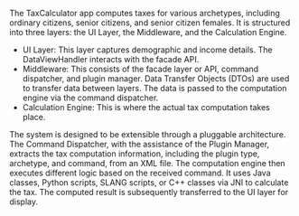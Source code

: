 <p>The TaxCalculator app computes taxes for various archetypes, including ordinary citizens, senior citizens, and senior citizen females. It is structured into three layers: the UI Layer, the Middleware, and the Calculation Engine.
</p>
<ul>
  <li>UI Layer: This layer captures demographic and income details. The DataViewHandler interacts with the facade API.</li>
  <li>Middleware: This consists of the facade layer or API, command dispatcher, and plugin manager. Data Transfer Objects (DTOs) are used to transfer data between layers. The data is passed to the computation engine via the command dispatcher.</li>
  <li>Calculation Engine: This is where the actual tax computation takes place.</li>
</ul>
<p>
  The system is designed to be extensible through a pluggable architecture. The Command Dispatcher, with the assistance of the Plugin Manager, extracts the tax computation information, including the plugin type, archetype, and command, from an XML file. The computation engine then executes different logic based on the received command. It uses Java classes, Python scripts, SLANG scripts, or C++ classes via JNI to calculate the tax. The computed result is subsequently transferred to the UI layer for display.
</p>
